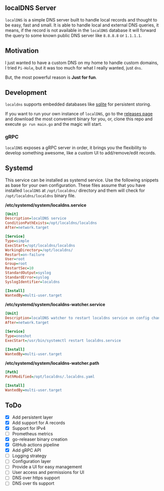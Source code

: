 ## localDNS Server

`localDNS` is a simple DNS server built to handle local records and thought to be easy, fast and small. It is able to handle local and external DNS queries,
it means, if the record is not available in the `localDNS` database it will forward the query to some known public DNS server like `8.8.8.8` or `1.1.1.1`.

## Motivation

I just wanted to have a custom DNS on my home to handle custom domains, I tried `Pi-Hole`, but it was too much for what I really wanted, just `dns`.

But, the most powerful reason is **Just for fun**.

## Development

`localdns` supports embedded databases like [sqlite](https://www.sqlite.org/index.html) for persistent storing.

If you want to run your own instance of `localDNS`, go to the [releases page](https://github.com/mfuentesg/localdns/releases) and download the most convenient binary for you, or, clone this repo and execute `go run main.go` and the magic will start.

### gRPC

`localDNS` exposes a gRPC server in order, it brings you the flexibility to develop something awesome, like a custom UI to add/remove/edit records.

## Systemd

This service can be installed as systemd service. Use the following snippets as base for your own configuration.
These files assume that you have installed `localDNS` at `/opt/localdns/` directory and them will check for `/opt/localdns/localdns` binary file.

**/etc/systemd/system/localdns.service**

```ini
[Unit]
Description=localDNS service
ConditionPathExists=/opt/localdns/localdns
After=network.target

[Service]
Type=simple
ExecStart=/opt/localdns/localdns
WorkingDirectory=/opt/localdns/
Restart=on-failure
User=root
Group=root
RestartSec=10
StandardOutput=syslog
StandardError=syslog
SyslogIdentifier=localdns

[Install]
WantedBy=multi-user.target
```

**/etc/systemd/system/localdns-watcher.service**

```ini
[Unit]
Description=localDNS watcher to restart localdns service on config changes
After=network.target

[Service]
Type=oneshot
ExecStart=/usr/bin/systemctl restart localdns.service

[Install]
WantedBy=multi-user.target
```

**/etc/systemd/system/localdns-watcher.path**

```ini
[Path]
PathModified=/opt/localdns/.localdns.yaml

[Install]
WantedBy=multi-user.target
```

## ToDo

- [x] Add persistent layer
- [x] Add support for A records
- [x] Support for IPv4
- [ ] Prometheus metrics
- [x] go-releaser binary creation
- [x] GitHub actions pipeline
- [x] Add gRPC API
- [ ] Logging strategy
- [ ] Configuration layer
- [ ] Provide a UI for easy management
- [ ] User access and permissions for UI
- [ ] DNS over https support
- [ ] DNS over tls support
